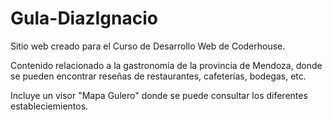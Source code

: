 # Gula-DiazIgnacio


Sitio web creado para el Curso de Desarrollo Web de Coderhouse.

Contenido relacionado a la gastronomía de la provincia de Mendoza, donde se pueden encontrar reseñas de restaurantes, cafeterías, bodegas, etc.

Incluye un visor "Mapa Gulero" donde se puede consultar los diferentes estableciemientos.
